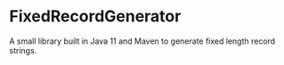 # FixedRecordGenerator
A small library built in Java 11 and Maven to generate fixed length record strings.
